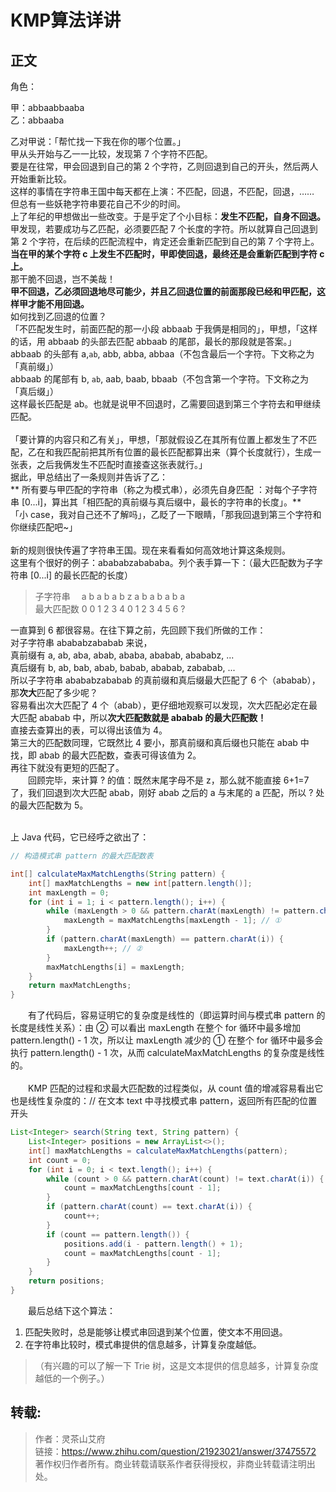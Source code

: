 # KMP算法详讲
## 正文
角色：<br> 

甲：abbaabbaaba <br>
乙：abbaaba<br>

乙对甲说：「帮忙找一下我在你的哪个位置。」<br>
甲从头开始与乙一一比较，发现第 7 个字符不匹配。<br>
要是在往常，甲会回退到自己的第 2 个字符，乙则回退到自己的开头，然后两人开始重新比较。<br>
这样的事情在字符串王国中每天都在上演：不匹配，回退，不匹配，回退，……<br>
但总有一些妖艳字符串要花自己不少的时间。<br>
上了年纪的甲想做出一些改变。于是乎定了个小目标：**发生不匹配，自身不回退。** <br>
甲发现，若要成功与乙匹配，必须要匹配 7 个长度的字符。所以就算自己回退到第 2 个字符，在后续的匹配流程中，肯定还会重新匹配到自己的第 7 个字符上。<br>
**当在甲的某个字符 c 上发生不匹配时，甲即使回退，最终还是会重新匹配到字符 c 上。**<br>
那干脆不回退，岂不美哉！<br>
**甲不回退，乙必须回退地尽可能少，并且乙回退位置的前面那段已经和甲匹配，这样甲才能不用回退。**<br>
如何找到乙回退的位置？<br>
「不匹配发生时，前面匹配的那一小段 abbaab 于我俩是相同的」，甲想，「这样的话，用 abbaab 的头部去匹配 abbaab 的尾部，最长的那段就是答案。」<br>
abbaab 的头部有 a,`ab`, abb, abba, abbaa（不包含最后一个字符。下文称之为「真前缀」）<br>
abbaab 的尾部有 b, `ab`, aab, baab, bbaab（不包含第一个字符。下文称之为「真后缀」）<br>
这样最长匹配是 ab。也就是说甲不回退时，乙需要回退到第三个字符去和甲继续匹配。<br><br>
「要计算的内容只和乙有关」，甲想，「那就假设乙在其所有位置上都发生了不匹配，乙在和我匹配前把其所有位置的最长匹配都算出来（算个长度就行），生成一张表，之后我俩发生不匹配时直接查这张表就行。」<br>
据此，甲总结出了一条规则并告诉了乙：<br>
** 所有要与甲匹配的字符串（称之为模式串），必须先自身匹配 ：对每个子字符串 [0...i]，算出其「相匹配的真前缀与真后缀中，最长的字符串的长度」。** <br>
「小 case，我对自己还不了解吗」，乙眨了一下眼睛，「那我回退到第三个字符和你继续匹配吧~」<br><br>
新的规则很快传遍了字符串王国。现在来看看如何高效地计算这条规则。<br>
这里有个很好的例子：abababzabababa。列个表手算一下：（最大匹配数为子字符串 [0...i] 的最长匹配的长度）<br>
>子字符串　 a b a b a b z a b a b a b a<br>
最大匹配数  0 0 1 2 3 4 0 1 2 3 4 5 6 ?<br>

一直算到 6 都很容易。在往下算之前，先回顾下我们所做的工作：<br>
对子字符串 abababzababab 来说，<br>
真前缀有 a, ab, aba, abab, ababa, ababab, abababz, ...<br>
真后缀有 b, ab, bab, abab, babab, ababab, zababab, ...<br>
所以子字符串 abababzababab 的真前缀和真后缀最大匹配了 6 个（ababab），那**次大**匹配了多少呢？<br>
容易看出次大匹配了 4 个（abab），更仔细地观察可以发现，次大匹配必定在最大匹配 ababab 中，所以**次大匹配数就是 ababab 的最大匹配数！**<br>
直接去查算出的表，可以得出该值为 4。<br>
第三大的匹配数同理，它既然比 4 要小，那真前缀和真后缀也只能在 abab 中找，即 abab 的最大匹配数，查表可得该值为 2。<br>
再往下就没有更短的匹配了。<br>
&emsp;&emsp;回顾完毕，来计算 ? 的值：既然末尾字母不是 z，那么就不能直接 6+1=7 了，我们回退到次大匹配 abab，刚好 abab 之后的 a 与末尾的 a 匹配，所以 ? 处的最大匹配数为 5。<br><br>

上 Java 代码，它已经呼之欲出了：
```java
// 构造模式串 pattern 的最大匹配数表

int[] calculateMaxMatchLengths(String pattern) {
    int[] maxMatchLengths = new int[pattern.length()];
    int maxLength = 0;
    for (int i = 1; i < pattern.length(); i++) {
        while (maxLength > 0 && pattern.charAt(maxLength) != pattern.charAt(i)) {
            maxLength = maxMatchLengths[maxLength - 1]; // ①
        }
        if (pattern.charAt(maxLength) == pattern.charAt(i)) {
            maxLength++; // ②
        }
        maxMatchLengths[i] = maxLength;
    }
    return maxMatchLengths;
}
```
&emsp;&emsp;有了代码后，容易证明它的复杂度是线性的（即运算时间与模式串 pattern 的长度是线性关系）：由 ② 可以看出 maxLength 在整个 for 循环中最多增加 pattern.length() - 1 次，所以让 maxLength 减少的 ① 在整个 for 循环中最多会执行 pattern.length() - 1 次，从而 calculateMaxMatchLengths 的复杂度是线性的。<br><br>
&emsp;&emsp;KMP 匹配的过程和求最大匹配数的过程类似，从 count 值的增减容易看出它也是线性复杂度的：// 在文本 text 中寻找模式串 pattern，返回所有匹配的位置开头
```java
List<Integer> search(String text, String pattern) {
    List<Integer> positions = new ArrayList<>();
    int[] maxMatchLengths = calculateMaxMatchLengths(pattern);
    int count = 0;
    for (int i = 0; i < text.length(); i++) {
        while (count > 0 && pattern.charAt(count) != text.charAt(i)) {
            count = maxMatchLengths[count - 1];
        }
        if (pattern.charAt(count) == text.charAt(i)) {
            count++;
        }
        if (count == pattern.length()) {
            positions.add(i - pattern.length() + 1);
            count = maxMatchLengths[count - 1];
        }
    }
    return positions;
}
```
&emsp;&emsp;最后总结下这个算法：
1. 匹配失败时，总是能够让模式串回退到某个位置，使文本不用回退。
2. 在字符串比较时，模式串提供的信息越多，计算复杂度越低。
>（有兴趣的可以了解一下 Trie 树，这是文本提供的信息越多，计算复杂度越低的一个例子。）
## 转载:
>作者：灵茶山艾府<br>
>链接：https://www.zhihu.com/question/21923021/answer/37475572<br>
>著作权归作者所有。商业转载请联系作者获得授权，非商业转载请注明出处。